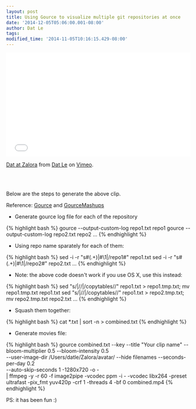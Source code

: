 ```yaml
---
layout: post
title: Using Gource to visualize multiple git repositories at once
date: '2014-12-05T05:06:00.001-08:00'
author: Dat Le
tags:
modified_time: '2014-11-05T10:16:15.429-08:00'
---
```


<iframe src="//player.vimeo.com/video/113024805" width="500" height="281" frameborder="0" webkitallowfullscreen mozallowfullscreen allowfullscreen></iframe> 

<p><a href="http://vimeo.com/113024805">Dat at Zalora</a> from <a href="http://vimeo.com/user21916034">Dat Le</a> on <a href="https://vimeo.com">Vimeo</a>.</p> <br> <br>

Below are the steps to generate the above clip.

Reference: [Gource](https://code.google.com/p/gource/) and [GourceMashups](https://code.google.com/p/gource/wiki/GourceMashups)

- Generate gource log file for each of the repository

{% highlight bash %}
gource --output-custom-log repo1.txt repo1
gource --output-custom-log repo2.txt repo2
...
{% endhighlight %}


- Using repo name sparately for each of them:

{% highlight bash %}
sed -i -r "s#(.+)\|#\1|/repo1#" repo1.txt
sed -i -r "s#(.+)\|#\1|/repo2#" repo2.txt
...
{% endhighlight %}

- Note: the above code doesn't work if you use OS X, use this instead:

{% highlight bash %}
sed "s/\|\//\|\/copytables\//" repo1.txt > repo1.tmp.txt; mv repo1.tmp.txt repo1.txt
sed "s/\|\//\|\/copytables\//" repo1.txt > repo2.tmp.txt; mv repo2.tmp.txt repo2.txt
...
{% endhighlight %}

- Squash them together:

{% highlight bash %}
cat *.txt | sort -n > combined.txt
{% endhighlight %}

- Generate movies file:

{% highlight bash %}
gource combined.txt --key --title "Your clip name" --bloom-multiplier 0.5 --bloom-intensity 0.5 \
--user-image-dir /Users/datle/Zalora/avatar/ --hide filenames --seconds-per-day 0.2 \
--auto-skip-seconds 1 -1280x720 -o - \
| ffmpeg -y -r 60 -f image2pipe -vcodec ppm -i - -vcodec libx264 -preset ultrafast -pix_fmt yuv420p -crf 1 -threads 4 -bf 0 combined.mp4
{% endhighlight %}

PS: it has been fun :)
